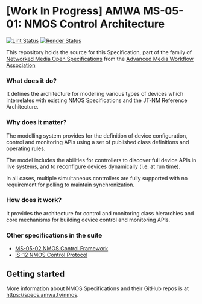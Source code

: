 # \[Work In Progress\] AMWA MS-05-01: NMOS Control Architecture

[![Lint Status](https://github.com/AMWA-TV/ms-05-01/workflows/Lint/badge.svg)](https://github.com/AMWA-TV/ms-05-01/actions?query=workflow%3ALint)
[![Render Status](https://github.com/AMWA-TV/ms-05-01/workflows/Render/badge.svg)](https://github.com/AMWA-TV/ms-05-01/actions?query=workflow%3ARender)

This repository holds the source for this Specification, part of the family of [Networked Media Open Specifications](https://specs.amwa.tv/nmos) from the [Advanced Media Workflow Association](https://amwa.tv)

<!-- INTRO-START -->

### What does it do?

It defines the architecture for modelling various types of devices which interrelates with existing NMOS Specifications and the JT-NM Reference Architecture.

### Why does it matter?

The modelling system provides for the definition of device configuration, control and monitoring APIs using a set of published class definitions and operating rules.

The model includes the abilities for controllers to discover full device APIs in live systems, and to reconfigure devices dynamically (i.e. at run time).

In all cases, multiple simultaneous controllers are fully supported with no requirement for polling to maintain synchronization.

### How does it work?

It provides the architecture for control and monitoring class hierarchies and core mechanisms for building device control and monitoring APIs.

### Other specifications in the suite

- [MS-05-02 NMOS Control Framework](https://specs.amwa.tv/ms-05-02)
- [IS-12 NMOS Control Protocol](https://specs.amwa.tv/is-12)

<!-- INTRO-END -->

## Getting started

More information about NMOS Specifications and their GitHub repos is at <https://specs.amwa.tv/nmos>.
